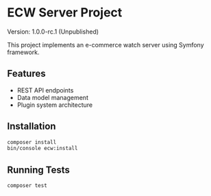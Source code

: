 # ECW Server Project

Version: 1.0.0-rc.1 (Unpublished)

This project implements an e-commerce watch server using Symfony framework.

## Features
- REST API endpoints
- Data model management
- Plugin system architecture

## Installation
```bash
composer install
bin/console ecw:install
```

## Running Tests
```bash
composer test
```
